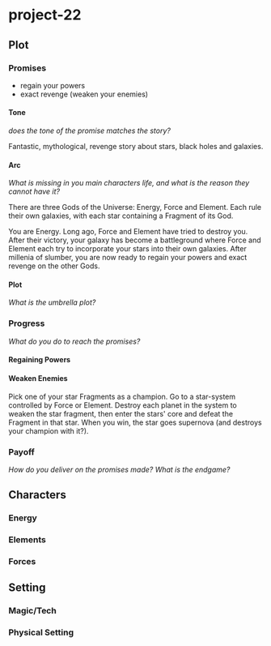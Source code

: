 # project-22

## Plot

### Promises

 - regain your powers
 - exact revenge (weaken your enemies)

#### Tone
*does the tone of the promise matches the story?*

Fantastic, mythological, revenge story about stars, black holes and galaxies.

#### Arc
*What is missing in you main characters life, and what is the reason they cannot have it?*

There are three Gods of the Universe: Energy, Force and Element. Each rule their own galaxies, with each star containing a Fragment of its God. 

You are Energy. Long ago, Force and Element have tried to destroy you. After their victory, your galaxy has become a battleground where Force and Element each try to incorporate your stars into their own galaxies. After millenia of slumber, you are now ready to regain your powers and exact revenge on the other Gods. 

#### Plot
*What is the umbrella plot?*

### Progress
*What do you do to reach the promises?*

#### Regaining Powers



#### Weaken Enemies

Pick one of your star Fragments as a champion. Go to a star-system controlled by Force or Element. Destroy each planet in the system to weaken the star fragment, then enter the stars' core and defeat the Fragment in that star. When you win, the star goes supernova (and destroys your champion with it?).

### Payoff
*How do you deliver on the promises made? What is the endgame?*



## Characters

### Energy

### Elements

### Forces

## Setting

### Magic/Tech

### Physical Setting

